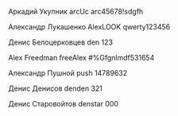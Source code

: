 Аркадий 
Укупник
arcUc
arc45678!sdgfh


Александр
Лукашенко
AlexLOOK
qwerty123456


Денис
Белоцерковцев
den
123


Alex
Freedman
freeAlex
#%Gfgnlmdf531654


Александр
Пушной
push
14789632


Денис
Денисов
denden
321


Денис
Старовойтов
denstar
000
